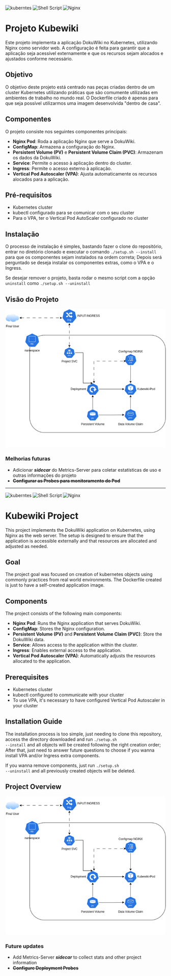 ![kuberntes](https://img.shields.io/badge/kubernetes-326ce5.svg?&style=for-the-badge&logo=kubernetes&logoColor=white) ![Shell Script](https://img.shields.io/badge/shell_script-%23121011.svg?style=for-the-badge&logo=gnu-bash&logoColor=white) ![Nginx](https://img.shields.io/badge/nginx-%23009639.svg?style=for-the-badge&logo=nginx&logoColor=white)
# Projeto Kubewiki

Este projeto implementa a aplicação DokuWiki no Kubernetes, utilizando Nginx como servidor web. A configuração é feita para garantir que a aplicação seja acessível externamente e que os recursos sejam alocados e ajustados conforme necessário.

## Objetivo
O objetivo deste projeto está centrado nas peças criadas dentro de um cluster Kubernetes utilizando práticas que são comumente utilizadas em ambientes de trabalho no mundo real. O Dockerfile criado é apenas para que seja possível utilizarmos uma imagem desenvolvida "dentro de casa".

## Componentes

O projeto consiste nos seguintes componentes principais:

- **Nginx Pod**: Roda a aplicação Nginx que serve a DokuWiki.
- **ConfigMap**: Armazena a configuração do Nginx.
- **Persistent Volume (PV)** e **Persistent Volume Claim (PVC)**: Armazenam os dados da DokuWiki.
- **Service**: Permite o acesso à aplicação dentro do cluster.
- **Ingress**: Permite o acesso externo à aplicação.
- **Vertical Pod Autoscaler (VPA)**: Ajusta automaticamente os recursos alocados para a aplicação.

## Pré-requisitos

- Kubernetes cluster
- kubectl configurado para se comunicar com o seu cluster
- Para o VPA, ter o Vertical Pod AutoScaler configurado no cluster

## Instalação
O processo de instalação é simples, bastando fazer o clone do repositório, entrar no diretório clonado e executar o comando <code>./setup.sh --install</code> para que os componentes sejam instalados na ordem correta; Depois será perguntado se deseja instalar os componentes extras, como o VPA e o Ingress.

Se desejar remover o projeto, basta rodar o mesmo script com a opção ```uninstall``` como <code>./setup.sh --uninstall</code>

## Visão do Projeto
![Estrutura do Projeto](./images/kubewiki.png)

### Melhorias futuras
- Adicionar ___sidecar___ do Metrics-Server para coletar estatísticas de uso e outras informações do projeto
- ~~**Configurar as Probes para monitoramento do Pod**~~
---
![kuberntes](https://img.shields.io/badge/kubernetes-326ce5.svg?&style=for-the-badge&logo=kubernetes&logoColor=white) ![Shell Script](https://img.shields.io/badge/shell_script-%23121011.svg?style=for-the-badge&logo=gnu-bash&logoColor=white) ![Nginx](https://img.shields.io/badge/nginx-%23009639.svg?style=for-the-badge&logo=nginx&logoColor=white)
# Kubewiki Project

This project implements the DokuWiki application on Kubernetes, using Nginx as the web server. The setup is designed to ensure that the application is accessible externally and that resources are allocated and adjusted as needed.

## Goal
The project goal was focused on creation of kubernetes objects using commonly practices from real world environments. The Dockerfile created is just to have a self-created application image.

## Components

The project consists of the following main components:

- **Nginx Pod**: Runs the Nginx application that serves DokuWiki.
- **ConfigMap**: Stores the Nginx configuration.
- **Persistent Volume (PV)** and **Persistent Volume Claim (PVC)**: Store the DokuWiki data.
- **Service**: Allows access to the application within the cluster.
- **Ingress**: Enables external access to the application.
- **Vertical Pod Autoscaler (VPA)**: Automatically adjusts the resources allocated to the application.

## Prerequisites

- Kubernetes cluster
- kubectl configured to communicate with your cluster
- To use VPA, it's necessary to have configured Vertical Pod Autoscaler in your cluster

## Installation Guide

The installation process is too simple, just needing to clone this repository, access the directory downloaded and run <code>./setup.sh --install</code> and all objects will be created following the right creation order; After that, just need to answer future questions to choose if you wanna install VPA and/or Ingress extra components.

If you wanna remove components, just run <code>./setup.sh --uninstall</code> and all previously created objects will be deleted.

## Project Overview
![Project Architecture](./images/kubewiki.png)

### Future updates
- Add Metrics-Server ___sidecar___ to collect stats and other project information
- ~~**Configure Deployment Probes**~~
